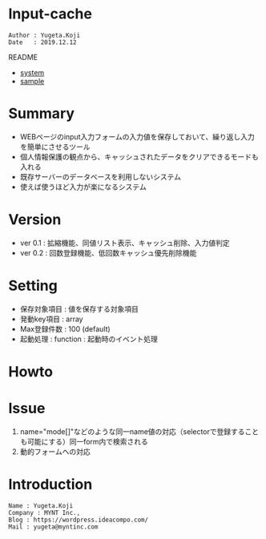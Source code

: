 Input-cache
==
```
Author : Yugeta.Koji
Date   : 2019.12.12
```
README
- [system](docs/system.md)
- [sample](sample/index.html)

# Summary
- WEBページのinput入力フォームの入力値を保存しておいて、繰り返し入力を簡単にさせるツール
- 個人情報保護の観点から、キャッシュされたデータをクリアできるモードも入れる
- 既存サーバーのデータベースを利用しないシステム
- 使えば使うほど入力が楽になるシステム

# Version
- ver 0.1 : 拡縮機能、同値リスト表示、キャッシュ削除、入力値判定
- ver 0.2 : 回数登録機能、低回数キャッシュ優先削除機能

# Setting
- 保存対象項目 : 値を保存する対象項目
- 発動key項目 : array
- Max登録件数 : 100 (default)
- 起動処理    : function : 起動時のイベント処理

# Howto

# Issue
1. name="mode[]"などのような同一name値の対応（selectorで登録することも可能にする）同一form内で検索される
2. 動的フォームへの対応

# Introduction
```
Name : Yugeta.Koji
Company : MYNT Inc.,
Blog : https://wordpress.ideacompo.com/
Mail : yugeta@myntinc.com
```
